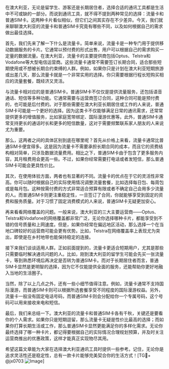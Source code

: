 在澳大利亚，无论是留学生、游客还是长期居住者，选择合适的通讯工具都是生活中不可或缺的一部分。而说到通讯工具，就不得不提到两种常见的选择：流量卡和普通SIM卡。这两种卡片看似相似，但它们之间其实存在不少差异。今天，我们就来聊聊澳大利亚的流量卡和普通SIM卡究竟有哪些不同，以及如何根据自己的需求做出最佳选择。

首先，我们先来了解一下什么是流量卡。简单来说，流量卡是一种专门用于提供移动数据服务的卡片。它通常以预付费的形式出售，用户可以根据自己的需求购买一定量的数据流量。在澳大利亚，流量卡的主要提供商包括Optus、Telstra和Vodafone等大型电信运营商。这些流量卡通常不需要签订长期合同，适合那些短期使用或不想被长期合约束缚的人群。例如，如果你只是计划在澳大利亚短期旅游或出差几天，那么流量卡就是一个非常实用的选择。你只需要根据行程长短购买相应的流量套餐，既经济又灵活。

与流量卡相对应的是普通SIM卡。普通SIM卡不仅仅是提供流量服务，还包括语音通话、短信等多种功能。它通常需要与运营商签订合同，这种合同可能是预付费的，也可能是后付费的。对于那些需要在澳大利亚长期居住或工作的人来说，普通SIM卡可能是一个更好的选择。因为这类卡不仅能够满足日常的通讯需求，还常常提供更多的增值服务，比如家庭宽带绑定、国际漫游优惠等。此外，普通SIM卡通常支持更长的通话时长和更多的短信数量，这对于需要频繁联系家人朋友的人来说尤为重要。

那么，这两者之间的具体区别到底在哪里呢？首先从价格上来看，流量卡通常比普通SIM卡便宜得多。这是因为流量卡不需要承担长期合同的成本，而且它的资费结构相对简单，只涉及数据流量费用。相比之下，普通SIM卡由于包含了更多服务内容，其月租费用会更高一些。不过，如果你经常需要打电话或者发短信，那么普通SIM卡可能会更具性价比。

其次，在使用体验方面，两者也有显著的不同。流量卡的优点在于它的灵活性非常高。你可以随时根据自己的实际使用情况调整流量套餐，比如选择每日包、每周包或是每月包。这种按需付费的方式非常适合预算有限或者不确定自己会用多少流量的人。而普通SIM卡则更注重稳定性，一旦签订了合同，你就能够享受到固定的资费和服务质量。对于习惯了固定消费模式的人来说，普通SIM卡无疑更加安心。

再来看看网络覆盖的问题。一般来说，澳大利亚的三大主要运营商——Optus、Telstra和Vodafone的网络覆盖都非常广泛，无论你选择哪种卡片，都能享受到不错的信号质量和上网速度。但是，如果你经常在偏远地区活动，那么选择一个在当地口碑较好的运营商可能会更有优势。比如，Telstra在网络覆盖率上表现尤为突出，即使是在乡村地带也能保持稳定的连接。

接下来我们谈谈适用人群。正如前面提到的，流量卡更适合短期用户，尤其是那些只需要临时解决通讯问题的人。比如，刚到澳大利亚的留学生可能会先买一张流量卡，等到熟悉环境后再决定是否转为普通SIM卡。而对于长期居住者而言，普通SIM卡显然是更明智的选择，因为它不仅能提供全面的服务，还能帮助你更好地融入当地的生活圈子。

当然，除了以上几点之外，还有一些小细节值得注意。例如，流量卡通常不支持国际漫游，而普通SIM卡则可以根据所选套餐享受不同程度的国际漫游权益。另外，流量卡一般没有固定电话号码，而普通SIM卡则会分配给你一个专属号码，这个号码可以用来接收来电和短信。

最后，我们来总结一下。澳大利亚的流量卡和普通SIM卡各有千秋，关键还是要看你的个人需求。如果你只是短期逗留，那么流量卡无疑是性价比最高的选择；而如果你打算长期生活或工作，那么普通SIM卡显然更能满足你的多样化需求。无论你最终选择了哪一种卡片，都记得要根据自己的实际情况合理规划预算，并及时关注运营商推出的优惠政策，这样才能真正实现物尽其用。

希望这篇文章能为大家在选择澳大利亚通讯工具时提供一些参考。记住，无论你是追求灵活性还是稳定性，总有一款卡片能够完美契合你的生活方式！[TG💪+ @jx0703 ![Image](https://github.com/user-attachments/assets/dbca1d08-cadb-493c-b0ec-ad6f7a83f270)]